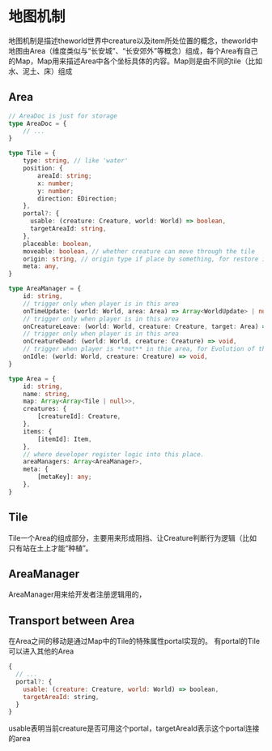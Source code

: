 # 地图机制
地图机制是描述theworld世界中creature以及item所处位置的概念，theworld中地图由Area（维度类似与“长安城”、“长安郊外”等概念）组成，每个Area有自己的Map，Map用来描述Area中各个坐标具体的内容。Map则是由不同的tile（比如水、泥土、床）组成

## Area

```Typescript
// AreaDoc is just for storage
type AreaDoc = {
    // ...
}

type Tile = {
    type: string, // like 'water'
    position: {
        areaId: string;
        x: number;
        y: number;
        direction: EDirection;
    },
    portal?: {
      usable: (creature: Creature, world: World) => boolean,
      targetAreaId: string,
    },
    placeable: boolean,
    moveable: boolean, // whether creature can move through the tile
    origin: string, // origin type if place by something, for restore if the thing remove.
    meta: any,
}

type AreaManager = {
    id: string,
    // trigger only when player is in this area
    onTimeUpdate: (world: World, area: Area) => Array<WorldUpdate> | null,
    // trigger only when player is in this area
    onCreatureLeave: (world: World, creature: Creature, target: Area) => void,
    // trigger only when player is in this area
    onCreatureDead: (world: World, creature: Creature) => void,
    // trigger when player is **not** in thie area, for Evolution of the area
    onIdle: (world: World, creature: Creature) => void,
}

type Area = {
    id: string,
    name: string,
    map: Array<Array<Tile | null>>,
    creatures: {
        [creatureId]: Creature,
    },
    items: {
        [itemId]: Item,
    },
    // where developer register logic into this place.
    areaManagers: Array<AreaManager>,
    meta: {
        [metaKey]: any;
    },
}

```

## Tile
Tile一个Area的组成部分，主要用来形成阻挡、让Creature判断行为逻辑（比如只有站在土上才能“种植”。

## AreaManager
AreaManager用来给开发者注册逻辑用的，

## Transport between Area
在Area之间的移动是通过Map中的Tile的特殊属性portal实现的。
有portal的Tile可以进入其他的Area
```Javascript
{
  // ...
  portal?: {
    usable: (creature: Creature, world: World) => boolean,
    targetAreaId: string,
  }
}
```

usable表明当前creature是否可用这个portal，targetAreaId表示这个portal连接的area
